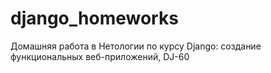 # django_homeworks
Домашняя работа в Нетологии 
по курсу Django: создание функциональных веб-приложений, DJ-60
